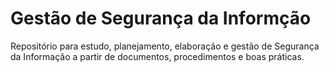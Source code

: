 # Gestão de Segurança da Informção

Repositório para estudo, planejamento, elaboração e gestão de Segurança da Informação a partir de documentos, procedimentos e boas práticas.
